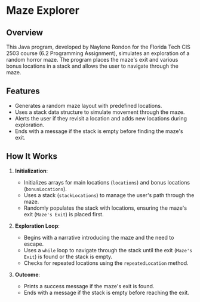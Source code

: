 # Maze Explorer

## Overview

This Java program, developed by Naylene Rondon for the Florida Tech CIS 2503 course (6.2 Programming Assignment), simulates an exploration of a random horror maze. The program places the maze's exit and various bonus locations in a stack and allows the user to navigate through the maze.

## Features

- Generates a random maze layout with predefined locations.
- Uses a stack data structure to simulate movement through the maze.
- Alerts the user if they revisit a location and adds new locations during exploration.
- Ends with a message if the stack is empty before finding the maze's exit.

## How It Works

1. **Initialization**:
   - Initializes arrays for main locations (`locations`) and bonus locations (`bonusLocations`).
   - Uses a stack (`stackLocations`) to manage the user's path through the maze.
   - Randomly populates the stack with locations, ensuring the maze's exit (`Maze's Exit`) is placed first.

2. **Exploration Loop**:
   - Begins with a narrative introducing the maze and the need to escape.
   - Uses a `while` loop to navigate through the stack until the exit (`Maze's Exit`) is found or the stack is empty.
   - Checks for repeated locations using the `repeatedLocation` method.

3. **Outcome**:
   - Prints a success message if the maze's exit is found.
   - Ends with a message if the stack is empty before reaching the exit.
